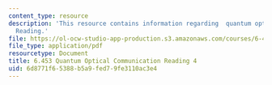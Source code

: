 ```yaml
---
content_type: resource
description: 'This resource contains information regarding  quantum optical communication:
  Reading.'
file: https://ol-ocw-studio-app-production.s3.amazonaws.com/courses/6-453-quantum-optical-communication-fall-2016/6d8771f65388b5a9fed79fe3110ac3e4_MIT6_453F16_Lect4_Notes.pdf
file_type: application/pdf
resourcetype: Document
title: 6.453 Quantum Optical Communication Reading 4
uid: 6d8771f6-5388-b5a9-fed7-9fe3110ac3e4
---
```

